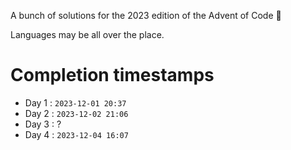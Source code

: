 A bunch of solutions for the 2023 edition of the Advent of Code 🎄

Languages may be all over the place.

# Completion timestamps

- Day 1 : `2023-12-01 20:37`
- Day 2 : `2023-12-02 21:06`
- Day 3 : ?
- Day 4 : `2023-12-04 16:07`
